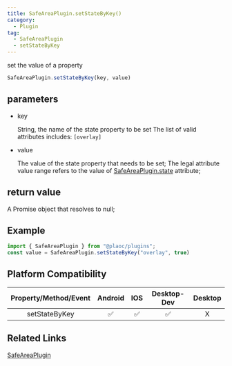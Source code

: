 ```yaml
---
title: SafeAreaPlugin.setStateByKey()
category:
  - Plugin
tag:
  - SafeAreaPlugin
  - setStateByKey 
---
```


set the value of a property

```js
SafeAreaPlugin.setStateByKey(key, value)
```

## parameters

  - key

    String, the name of the state property to be set
    The list of valid attributes includes: `[overlay]`

  - value
    
    The value of the state property that needs to be set;
    The legal attribute value range refers to the value of [SafeAreaPlugin.state](./index.md) attribute;

## return value

  A Promise object that resolves to null;

## Example
```js
import { SafeAreaPlugin } from "@plaoc/plugins";
const value = SafeAreaPlugin.setStateByKey("overlay", true)
```


## Platform Compatibility

| Property/Method/Event| Android | IOS | Desktop-Dev | Desktop |
|:--------------------:|:-------:|:---:|:-----------:|:-------:|
| setStateByKey        | ✅      | ✅  | ✅          | X       |

## Related Links

[SafeAreaPlugin](./index.md)


